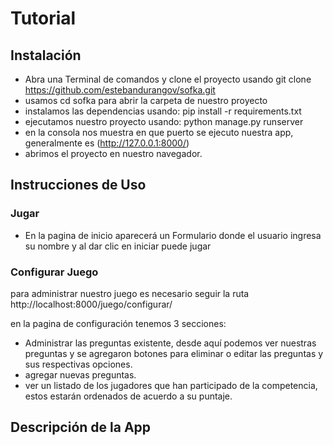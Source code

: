 # Tutorial 

## Instalación

- Abra una Terminal de comandos y clone el proyecto usando git clone https://github.com/estebandurangov/sofka.git
- usamos cd sofka para abrir la carpeta de nuestro proyecto
- instalamos las dependencias usando: pip install -r requirements.txt
- ejecutamos nuestro proyecto usando: python manage.py runserver
- en la consola nos muestra en que puerto se ejecuto nuestra app, generalmente es (http://127.0.0.1:8000/)
- abrimos el proyecto en nuestro navegador.

## Instrucciones de Uso

### Jugar
- En la pagina de inicio aparecerá un Formulario donde el usuario ingresa su nombre y al dar clic en iniciar puede jugar

### Configurar Juego
para administrar nuestro juego es necesario seguir la ruta http://localhost:8000/juego/configurar/

en la pagina de configuración tenemos 3 secciones:
- Administrar las preguntas existente, desde aquí podemos ver nuestras preguntas y se agregaron botones para eliminar o editar las preguntas y sus respectivas opciones.
- agregar nuevas preguntas.
- ver un listado de los jugadores que han participado de la competencia, estos estarán ordenados de acuerdo a su puntaje.

## Descripción de la App

